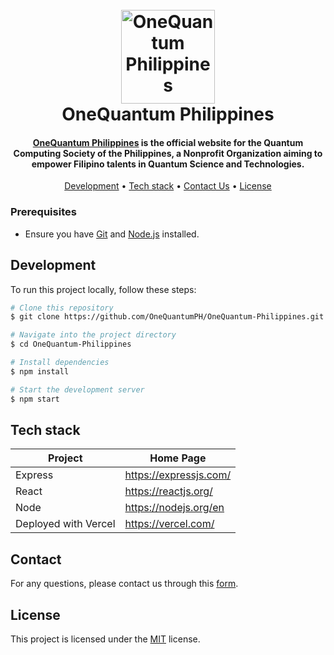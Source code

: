 <h1 align="center">
    <br>
    <a href="https://www.onequantum.ph/"><img src="https://raw.githubusercontent.com/OneQuantumPH/OneQuantum-Philippines/main/src/assets/oqph-full-logo.png" alt="OneQuantum Philippines" width="150"></a>
    <br>
    OneQuantum Philippines
    <br>
</h1>

<h4 align="center">
    <a href="https://www.onequantum.ph/">OneQuantum Philippines</a> is the official website for the Quantum Computing Society of the Philippines, a Nonprofit Organization aiming to empower Filipino talents in Quantum Science and Technologies.
</h4>

<p align="center">
    <a href="#development">Development</a> •
    <a href="#tech-stack">Tech stack</a> •
    <a href="#contact">Contact Us</a> •
    <a href="#license">License</a>
</p>

### Prerequisites

- Ensure you have [Git](https://www.git-scm.com/downloads) and [Node.js](https://nodejs.org/en/download/package-manager) installed.

## Development

To run this project locally, follow these steps:

```bash
# Clone this repository
$ git clone https://github.com/OneQuantumPH/OneQuantum-Philippines.git

# Navigate into the project directory
$ cd OneQuantum-Philippines

# Install dependencies
$ npm install

# Start the development server
$ npm start

```
## Tech stack

| Project      | Home Page                                    |
|--------------|----------------------------------------------|
| Express      | <https://expressjs.com/>                     |
| React        | <https://reactjs.org/>                       |
| Node       | <https://nodejs.org/en>                  |
| Deployed with Vercel    | <https://vercel.com/>                  |


## Contact

For any questions, please contact us through this [form](https://www.quantumcomputing.ph/contact.html).

## License

This project is licensed under the [MIT](https://github.com/git/git-scm.com/blob/main/MIT-LICENSE.txt) license.